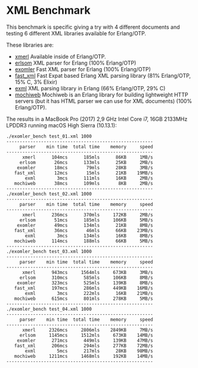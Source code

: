 XML Benchmark
=============

This benchmark is specific giving a try with 4 different documents and testing 6 different XML libraries available for Erlang/OTP.

These libraries are:

- [xmerl](http://erlang.org/doc/man/xmerl.html) Available inside of Erlang/OTP.
- [erlsom](https://github.com/willemdj/erlsom) XML parser for Erlang (100% Erlang/OTP)
- [exomler](https://github.com/altenwald/exomler) Fast XML parser for Erlang (100% Erlang/OTP)
- [fast_xml](https://github.com/processone/fast_xml) Fast Expat based Erlang XML parsing library (81% Erlang/OTP, 15% C, 3% Elixir)
- [exml](https://github.com/esl/exml) XML parsing library in Erlang (66% Erlang/OTP, 29% C)
- [mochiweb](https://github.com/mochi/mochiweb) Mochiweb is an Erlang library for building lightweight HTTP servers (but it has HTML parser we can use for XML documents) (100% Erlang/OTP).

The results in a MacBook Pro (2017) 2,9 GHz Intel Core i7, 16GB 2133MHz LPDDR3 running macOS High Sierra (10.13.1):

```
./exomler_bench test_01.xml 1000
-------------------------------------------------------
     parser    min time  total time    memory     speed
-------------------------------------------------------
      xmerl      104mcs      185mls      86KB     1MB/s
     erlsom       26mcs      133mls      25KB     2MB/s
    exomler       18mcs       79mls      28KB     3MB/s
   fast_xml       12mcs       15mls      21KB    19MB/s
       exml        3mcs      111mls      16KB     2MB/s
   mochiweb       38mcs      109mls       8KB     2MB/s
-------------------------------------------------------
./exomler_bench test_02.xml 1000
-------------------------------------------------------
     parser    min time  total time    memory     speed
-------------------------------------------------------
      xmerl      236mcs      370mls     172KB     2MB/s
     erlsom       51mcs      185mls     106KB     5MB/s
    exomler       49mcs      134mls      21KB     8MB/s
   fast_xml       36mcs       46mls      66KB    23MB/s
       exml        3mcs      134mls      16KB     8MB/s
   mochiweb      114mcs      188mls      66KB     5MB/s
-------------------------------------------------------
./exomler_bench test_03.xml 1000
-------------------------------------------------------
     parser    min time  total time    memory     speed
-------------------------------------------------------
      xmerl      943mcs     1564mls     673KB     3MB/s
     erlsom      310mcs      585mls     106KB     8MB/s
    exomler      323mcs      525mls     139KB     8MB/s
   fast_xml      197mcs      286mls     449KB    16MB/s
       exml        3mcs      222mls      16KB    21MB/s
   mochiweb      615mcs      801mls     278KB     5MB/s
-------------------------------------------------------
./exomler_bench test_04.xml 1000
-------------------------------------------------------
     parser    min time  total time    memory     speed
-------------------------------------------------------
      xmerl     2326mcs     2806mls    2849KB     7MB/s
     erlsom     1145mcs     1512mls     673KB    14MB/s
    exomler      271mcs      449mls     139KB    47MB/s
   fast_xml      206mcs      294mls     277KB    72MB/s
       exml        5mcs      217mls      28KB    98MB/s
   mochiweb     1211mcs     1468mls     192KB    14MB/s
-------------------------------------------------------
```
